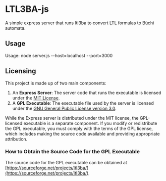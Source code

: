 # LTL3BA-js

A simple express server that runs ltl3ba to convert LTL formulas to Büchi automata.

## Usage

Usage: node server.js --host=localhost --port=3000

## Licensing

This project is made up of two main components:

1. An **Express Server**: The server code that runs the executable is licensed under the [MIT License](LICENSE).
2. A **GPL Executable**: The executable file used by the server is licensed under the [GNU General Public License version 3.0](LICENSE.GPL).

While the Express server is distributed under the MIT license, the GPL-licensed executable is a separate component. If you modify or redistribute the GPL executable, you must comply with the terms of the GPL license, which includes making the source code available and providing appropriate attribution.

### How to Obtain the Source Code for the GPL Executable

The source code for the GPL executable can be obtained at [https://sourceforge.net/projects/ltl3ba/](https://sourceforge.net/projects/ltl3ba/).
